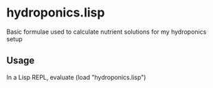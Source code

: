# hydroponics.lisp

Basic formulae used to calculate nutrient solutions for my hydroponics setup

## Usage

In a Lisp REPL, evaluate (load "hydroponics.lisp")
